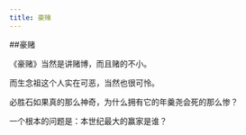 ```yaml
---
title: 豪赌
---
```


##豪赌


《豪赌》当然是讲赌博，而且赌的不小。

而生念祖这个人实在可恶，当然也很可怜。

必胜石如果真的那么神奇，为什么拥有它的年羹尧会死的那么惨？

一个根本的问题是：本世纪最大的赢家是谁？